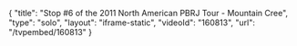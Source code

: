 {
    "title": "Stop #6 of the 2011 North American PBRJ Tour - Mountain Cree",
    "type": "solo",
    "layout": "iframe-static",
    "videoId": "160813",
    "url": "\/tvpembed\/160813"
}